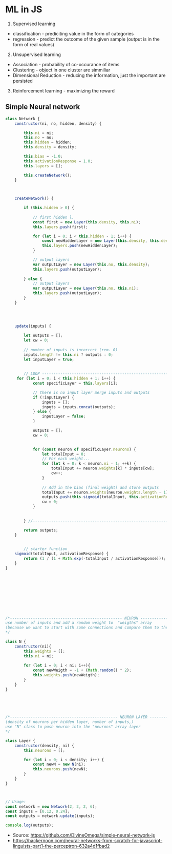 # ML in JS
1) Supervised learning
* classification - prediciting value in the form of categories
* regression -  predict the outcome of the given sample (output is in the form of real values)

2) Unsupervised learning
* Association - probability of co-occurance of items
* Clustering - object in one cluster are simmiliar
* Dimensional Reduction - reducing the information, just the important are persisted

3) Reinforcement learning - maximizing the reward



## Simple Neural network

```js
class Network {
	constructor(ni, no, hidden, density) {

		this.ni = ni;
		this.no = no;
		this.hidden = hidden;
		this.density = density;

		this.bias = -1.0;
		this.activationResponse = 1.0;
		this.layers = [];

		this.createNetwork();
	}

	

	createNetwork() {

        if (this.hidden > 0) {
			
            // first hidden l.
			const first = new Layer(this.density, this.ni);
			this.layers.push(first);

			for (let i = 0; i < this.hidden - 1; i++) {
				const newHiddenLayer = new Layer(this.density, this.density);
				this.layers.push(newHiddenLayer);
			}

			// output layers
			var outputLayer = new Layer(this.no, this.density);
			this.layers.push(outputLayer);
            
        } else {
			// output layers
			var outputLayer = new Layer(this.no, this.ni);
			this.layers.push(outputLayer);
		}
	}

    
    
    
	update(inputs) {

		let outputs = [];
		let cw = 0; 
        
		// number of inputs is incorrect (rem. 0)
        inputs.length != this.ni ? outputs : 0;
		let inputLayer = true;
        
        
        // LOOP -------------------------------------------------------------- through hidden layers, get one at index
	 for (let i = 0; i < this.hidden + 1; i++) {
            const specificLayer = this.layers[i];

            // there is no input layer merge inputs and outputs
            if (!inputLayer) {
				inputs = [];
				inputs = inputs.concat(outputs);
			} else {
				inputLayer = false;
			}

            outputs = [];
            cw = 0;

            
            for (const neuron of specificLayer.neurons) {
                let totalInput = 0;
                // For each weight...
                for (let k = 0; k < neuron.ni - 1; ++k) {
					totalInput += neuron.weights[k] * inputs[cw];
					cw++;
				}
                
                // Add in the bias (final weight) and store outputs
                totalInput += neuron.weights[neuron.weights.length - 1] * this.bias;
                outputs.push(this.sigmoid(totalInput, this.activationResponse));
                cw = 0;
            } 
            
            
        } //------------------------------------------------------------------------------

		return outputs;
	}

	
        // starter function
	sigmoid(totalInput, activationResponse) {
		return (1 / (1 + Math.exp(-totalInput / activationResponse)));
	}
}
    









/*------------------------------------------------- NEURON -----------------------------------------------------
use number of inputs and add a random weight to  "weigths" array
(because we want to start with some connections and compare them to the desired output)
*/

class N {
    constructor(ni){
        this.weights = [];
        this.ni = ni;
        
        for (let i = 0; i < ni; i++){
            const newWeigth = -1 + (Math.random() * 2);
            this.weights.push(newWeigth);
        }
    }
}


    
    

/*----------------------------------------------- NEURON LAYER ---------------------------------------------------
(density of neurons per hidden layer, number of inputs,)
use "N" class to push neuron into the "neurons" array layer
*/

class Layer {
    constructor(density, ni) {
		this.neurons = [];

		for (let i = 0; i < density; i++) {
			const newN = new N(ni);
			this.neurons.push(newN);
		}
	}
}



// Usage:
const network = new Network(2, 2, 2, 6);
const inputs = [0.12, 0.24];
const outputs = network.update(inputs);

console.log(outputs);

```
* Source: https://github.com/DivineOmega/simple-neural-network-js  
* https://hackernoon.com/neural-networks-from-scratch-for-javascript-linguists-part1-the-perceptron-632a4d1fbad2






